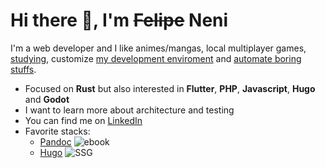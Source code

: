 
# Hi there 👋, I'm ~~Felipe~~ Neni

I'm a web developer and I like animes/mangas, local multiplayer games, [studying](http://neni.dev/ead), customize [my development enviroment](http://d.neni.dev) and [automate boring stuffs](http://neni.dev/log).

- Focused on **Rust** but also interested in **Flutter**, **PHP**, **Javascript**, **Hugo** and **Godot**
- I want to learn more about architecture and testing
- You can find me on [LinkedIn](https://www.linkedin.com/in/nenitf/)
- Favorite stacks:
  <!-- - [PHP, PHPUnit, Laravel, Sail and PostgreSQL]() ![web backend](https://img.shields.io/badge/%20-web%20backend-blue) -->
  <!-- - [Flutter]() ![mobile](https://img.shields.io/badge/%20-web%20backend-blue) -->
  <!-- - [React, Jest, Cypress and Typescript]() ![web frontend](https://img.shields.io/badge/%20-web%20frontend-blue) -->
  <!-- - [Rust]() ![cli](https://img.shields.io/badge/%20-CLI-blue) -->
  - [Pandoc](https://github.com/nenitf/intro-dev-web) ![ebook](https://img.shields.io/badge/%20-ebook-blue)
  - [Hugo](https://github.com/nenitf/blog_projeto-bilingue) ![SSG](https://img.shields.io/badge/%20-SSG-blue)
